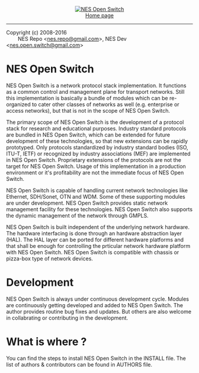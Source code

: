<p align="center" >
    <a href="https://google.com/+NES-Open-Switch" rel="publisher">
    <img src="https://lh3.googleusercontent.com/-BG0WKlNqXzc/VI4W7Q2s8cI/AAAAAAAAAUM/al7oMaYej0I/s256-no/nes-open-switch-2.png" alt="NES Open Switch" title="NES Open Switch">
    </a><br>
    <a href="https://google.com/+NES-Open-Switch" rel="publisher">Home page</a>
</p>

<hr>

<a href="https://google.com/+NES-Dev?rel=author" rel="author"></a>
<a href="https://google.com/+NES-Open-Switch?rel=publisher" rel="publisher"></a>
Copyright (c) 2008-2016</br>
&nbsp;&nbsp;&nbsp;&nbsp;&nbsp;&nbsp;&nbsp;&nbsp;NES Repo &lt;nes.repo@gmail.com&gt;, NES Dev &lt;nes.open.switch@gmail.com&gt;

NES Open Switch
===============

NES Open Switch is a network protocol stack implementation. It functions as a
common control and management plane for transport networks. Still this
implementation is basically a bundle of modules which can be re-organized to
cater other classes of networks as well (e.g. enterprise or access networks),
but that is not in the scope of NES Open Switch.

The primary scope of NES Open Switch is the development of a protocol stack for
research and educational purposes. Industry standard protocols are bundled in
NES Open Switch, which can be extended for future development of these
technologies, so that new extensions can be rapidly prototyped. Only protocols
standardized by industry standard bodies (ISO, ITU-T, IETF) or recognized by
industry associations (MEF) are implemented in NES Open Switch. Proprietary
extensions of the protocols are not the target for NES Open Switch. Usage of
this implementation in a production environment or it's profitability are not
the immediate focus of NES Open Switch.

NES Open Switch is capable of handling current network technologies like
Ethernet, SDH/Sonet, OTN and WDM. Some of these supporting modules are under
development. NES Open Switch provides static network management facility for
these technologies. NES Open Switch also supports the dynamic management of the
network through GMPLS.

NES Open Switch is built independent of the underlying network hardware. The
hardware interfacing is done through an hardware abstraction layer (HAL). The
HAL layer can be ported for different hardware platforms and that shall be
enough for controlling the prticular network hardware platform with NES Open
Switch. NES Open Switch is compatible with chassis or pizza-box type of network
devices.


Development
===========

NES Open Switch is always under continuous development cycle. Modules are
continuously getting developed and added to NES Open Switch. The author provides
routine bug fixes and updates. But others are also welcome in collabrating or
contributing in the development.


What is where ?
===============

You can find the steps to install NES Open Switch in the INSTALL file. The list
of authors & contributors can be found in AUTHORS file.

